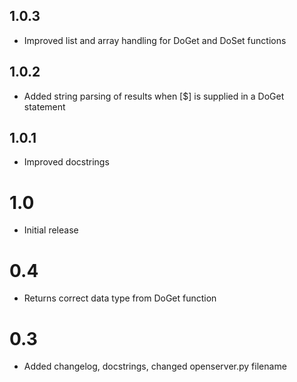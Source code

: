 ## 1.0.3
* Improved list and array handling for DoGet and DoSet functions

## 1.0.2
* Added string parsing of results when [$] is supplied in a DoGet statement

## 1.0.1
* Improved docstrings

# 1.0
* Initial release

# 0.4
* Returns correct data type from DoGet function

# 0.3
* Added changelog, docstrings, changed openserver.py filename
